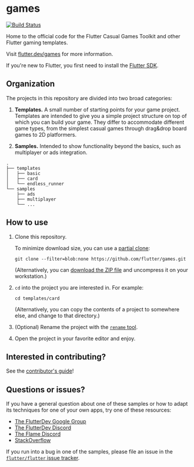 # games

[![Build Status](https://github.com/flutter/games/actions/workflows/main.yml/badge.svg)](https://github.com/flutter/games/actions/workflows/main.yml)

Home to the official code for the Flutter Casual Games Toolkit 
and other Flutter gaming templates.

Visit [flutter.dev/games](https://flutter.dev/games) for more information.

If you're new to Flutter, you first need to install the 
[Flutter SDK](https://flutter.dev/).


## Organization

The projects in this repository are divided into two broad categories:

1. **Templates.** A small number of starting points for your game project.
   Templates are intended to give you a simple project structure
   on top of which you can build your game.
   They differ to accommodate different game types, 
   from the simplest casual games through drag&drop board games
   to 2D platformers.

2. **Samples.** Intended to show functionality beyond the basics,
   such as multiplayer or ads integration.


```text
.
├── templates
│   ├── basic
│   ├── card
│   └── endless_runner
└── samples
    ├── ads
    ├── multiplayer
    └── ...
```


## How to use

1. Clone this repository.

   To minimize download size, you can use a 
   [partial clone](https://github.blog/2020-12-21-get-up-to-speed-with-partial-clone-and-shallow-clone/):

   ```shell
   git clone --filter=blob:none https://github.com/flutter/games.git
   ```

   (Alternatively, you can 
   [download the ZIP file](https://github.com/flutter/games/archive/refs/heads/main.zip)
   and uncompress it on your workstation.)

2. `cd` into the project you are interested in. For example:

   ```shell
   cd templates/card
   ```

   (Alternatively, you can copy the contents of a project to somewhere else,
   and change to that directory.)

3. (Optional) Rename the project with the 
   [`rename` tool](https://pub.dev/packages/rename).

4. Open the project in your favorite editor and enjoy.


## Interested in contributing?

See the [contributor's guide](CONTRIBUTING.md)!


## Questions or issues?

If you have a general question about one of these samples or how to adapt its
techniques for one of your own apps, try one of these resources:

* [The FlutterDev Google Group](https://groups.google.com/forum/#!forum/flutter-dev)
* [The FlutterDev Discord](https://discord.gg/rflutterdev)
* [The Flame Discord](https://discord.com/invite/pxrBmy4)
* [StackOverflow](https://stackoverflow.com/questions/tagged/flutter)

If you run into a bug in one of the samples, please file an issue in the
[`flutter/flutter` issue tracker](https://github.com/flutter/flutter/issues).
